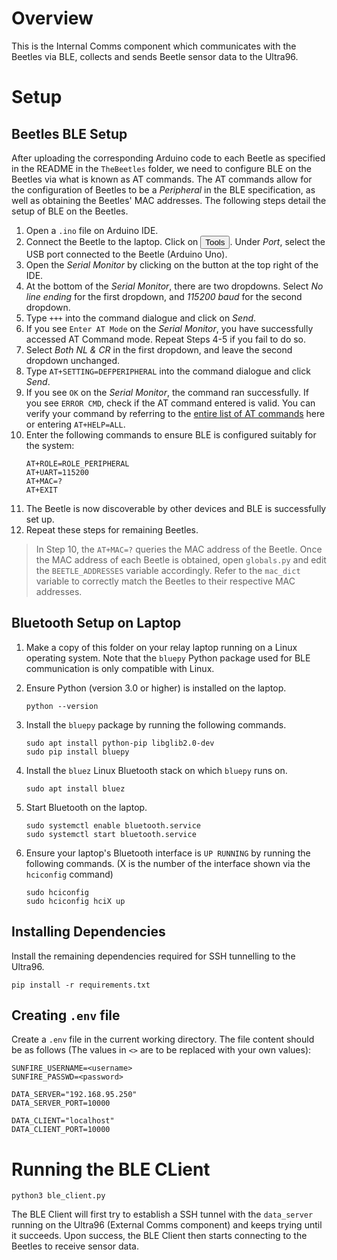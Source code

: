# Overview
This is the Internal Comms component which communicates with the Beetles via BLE, collects and sends Beetle sensor data to the Ultra96.

# Setup 

## Beetles BLE Setup
After uploading the corresponding Arduino code to each Beetle as specified in the README in the `TheBeetles` folder, we need to configure BLE on the Beetles via what is known as AT commands. The AT commands allow for the configuration of Beetles to be a _Peripheral_ in the BLE specification, as well as obtaining the Beetles' MAC addresses. The following steps detail the setup of BLE on the Beetles.
1. Open a `.ino` file on Arduino IDE.
2. Connect the Beetle to the laptop. Click on <button>Tools</button>. Under _Port_, select the USB port connected to the Beetle (Arduino Uno).
3. Open the _Serial Monitor_ by clicking on the button at the top right of the IDE.
4. At the bottom of the _Serial Monitor_, there are two dropdowns. Select _No line ending_ for the first dropdown, and _115200 baud_ for the second dropdown.
5. Type `+++` into the command dialogue and click on _Send_.
6. If you see `Enter AT Mode` on the _Serial Monitor_, you have successfully accessed AT Command mode. Repeat Steps 4-5 if you fail to do so.
7. Select _Both NL & CR_ in the first dropdown, and leave the second dropdown unchanged.
8. Type `AT+SETTING=DEFPERIPHERAL` into the command dialogue and click _Send_.
9. If you see `OK` on the _Serial Monitor_, the command ran successfully. If you see `ERROR CMD`, check if the AT command entered is valid. You can verify your command by referring to the [entire list of AT commands](https://wiki.dfrobot.com/DFRobot_Bluetooth_4.1__BLE__User_Guide) here or entering `AT+HELP=ALL`.
10. Enter the following commands to ensure BLE is configured suitably for the system:
    ```
    AT+ROLE=ROLE_PERIPHERAL
    AT+UART=115200
    AT+MAC=?
    AT+EXIT
    ```
11. The Beetle is now discoverable by other devices and BLE is successfully set up.
12. Repeat these steps for remaining Beetles.

>In Step 10, the `AT+MAC=?` queries the MAC address of the Beetle. Once the MAC address of each Beetle is obtained, open `globals.py` and edit the `BEETLE_ADDRESSES`  variable accordingly. Refer to the `mac_dict` variable to correctly match the Beetles to their respective MAC addresses.

## Bluetooth Setup on Laptop
1. Make a copy of this folder on your relay laptop running on a Linux operating system. Note that the `bluepy` Python package used for BLE communication is only compatible with Linux.

2. Ensure Python (version 3.0 or higher) is installed on the laptop. 
    ```
    python --version
    ```

3. Install the `bluepy` package by running the following commands.
    ```
    sudo apt install python-pip libglib2.0-dev
    sudo pip install bluepy
    ```

4. Install the `bluez` Linux Bluetooth stack on which `bluepy` runs on.
    ```
    sudo apt install bluez
    ```

5. Start Bluetooth on the laptop.
    ```
    sudo systemctl enable bluetooth.service
	sudo systemctl start bluetooth.service
    ```

6. Ensure your laptop's Bluetooth interface is `UP RUNNING` by running the following commands. (X is the number of the interface shown via the `hciconfig` command)
    ```
    sudo hciconfig
    sudo hciconfig hciX up
    ```

## Installing Dependencies
Install the remaining dependencies required for SSH tunnelling to the Ultra96.
```
pip install -r requirements.txt
```

## Creating `.env` file
Create a `.env` file in the current working directory. The file content should be as follows (The values in `<>` are to be replaced with your own values):

```
SUNFIRE_USERNAME=<username>
SUNFIRE_PASSWD=<password>

DATA_SERVER="192.168.95.250"
DATA_SERVER_PORT=10000

DATA_CLIENT="localhost"
DATA_CLIENT_PORT=10000
```

# Running the BLE CLient
```
python3 ble_client.py
```

The BLE Client will first try to establish a SSH tunnel with the `data_server` running on the Ultra96 (External Comms component) and keeps trying until it succeeds. Upon success, the BLE Client then starts connecting to the Beetles to receive sensor data.